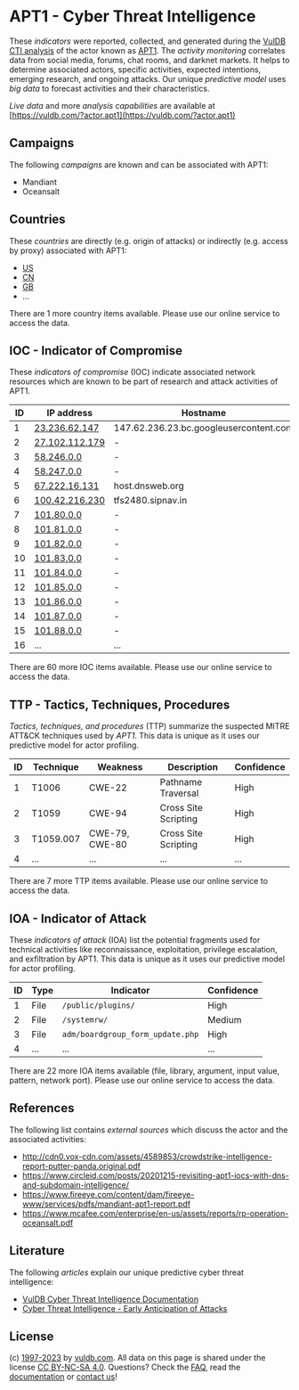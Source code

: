 # APT1 - Cyber Threat Intelligence

These _indicators_ were reported, collected, and generated during the [VulDB CTI analysis](https://vuldb.com/?kb.cti) of the actor known as [APT1](https://vuldb.com/?actor.apt1). The _activity monitoring_ correlates data from social media, forums, chat rooms, and darknet markets. It helps to determine associated actors, specific activities, expected intentions, emerging research, and ongoing attacks. Our unique _predictive model_ uses _big data_ to forecast activities and their characteristics.

_Live data_ and more _analysis capabilities_ are available at [https://vuldb.com/?actor.apt1](https://vuldb.com/?actor.apt1)

## Campaigns

The following _campaigns_ are known and can be associated with APT1:

* Mandiant
* Oceansalt

## Countries

These _countries_ are directly (e.g. origin of attacks) or indirectly (e.g. access by proxy) associated with APT1:

* [US](https://vuldb.com/?country.us)
* [CN](https://vuldb.com/?country.cn)
* [GB](https://vuldb.com/?country.gb)
* ...

There are 1 more country items available. Please use our online service to access the data.

## IOC - Indicator of Compromise

These _indicators of compromise_ (IOC) indicate associated network resources which are known to be part of research and attack activities of APT1.

ID | IP address | Hostname | Campaign | Confidence
-- | ---------- | -------- | -------- | ----------
1 | [23.236.62.147](https://vuldb.com/?ip.23.236.62.147) | 147.62.236.23.bc.googleusercontent.com | - | Medium
2 | [27.102.112.179](https://vuldb.com/?ip.27.102.112.179) | - | Oceansalt | High
3 | [58.246.0.0](https://vuldb.com/?ip.58.246.0.0) | - | Mandiant | High
4 | [58.247.0.0](https://vuldb.com/?ip.58.247.0.0) | - | Mandiant | High
5 | [67.222.16.131](https://vuldb.com/?ip.67.222.16.131) | host.dnsweb.org | - | High
6 | [100.42.216.230](https://vuldb.com/?ip.100.42.216.230) | tfs2480.sipnav.in | - | High
7 | [101.80.0.0](https://vuldb.com/?ip.101.80.0.0) | - | Mandiant | High
8 | [101.81.0.0](https://vuldb.com/?ip.101.81.0.0) | - | Mandiant | High
9 | [101.82.0.0](https://vuldb.com/?ip.101.82.0.0) | - | Mandiant | High
10 | [101.83.0.0](https://vuldb.com/?ip.101.83.0.0) | - | Mandiant | High
11 | [101.84.0.0](https://vuldb.com/?ip.101.84.0.0) | - | Mandiant | High
12 | [101.85.0.0](https://vuldb.com/?ip.101.85.0.0) | - | Mandiant | High
13 | [101.86.0.0](https://vuldb.com/?ip.101.86.0.0) | - | Mandiant | High
14 | [101.87.0.0](https://vuldb.com/?ip.101.87.0.0) | - | Mandiant | High
15 | [101.88.0.0](https://vuldb.com/?ip.101.88.0.0) | - | Mandiant | High
16 | ... | ... | ... | ...

There are 60 more IOC items available. Please use our online service to access the data.

## TTP - Tactics, Techniques, Procedures

_Tactics, techniques, and procedures_ (TTP) summarize the suspected MITRE ATT&CK techniques used by _APT1_. This data is unique as it uses our predictive model for actor profiling.

ID | Technique | Weakness | Description | Confidence
-- | --------- | -------- | ----------- | ----------
1 | T1006 | CWE-22 | Pathname Traversal | High
2 | T1059 | CWE-94 | Cross Site Scripting | High
3 | T1059.007 | CWE-79, CWE-80 | Cross Site Scripting | High
4 | ... | ... | ... | ...

There are 7 more TTP items available. Please use our online service to access the data.

## IOA - Indicator of Attack

These _indicators of attack_ (IOA) list the potential fragments used for technical activities like reconnaissance, exploitation, privilege escalation, and exfiltration by APT1. This data is unique as it uses our predictive model for actor profiling.

ID | Type | Indicator | Confidence
-- | ---- | --------- | ----------
1 | File | `/public/plugins/` | High
2 | File | `/systemrw/` | Medium
3 | File | `adm/boardgroup_form_update.php` | High
4 | ... | ... | ...

There are 22 more IOA items available (file, library, argument, input value, pattern, network port). Please use our online service to access the data.

## References

The following list contains _external sources_ which discuss the actor and the associated activities:

* http://cdn0.vox-cdn.com/assets/4589853/crowdstrike-intelligence-report-putter-panda.original.pdf
* https://www.circleid.com/posts/20201215-revisiting-apt1-iocs-with-dns-and-subdomain-intelligence/
* https://www.fireeye.com/content/dam/fireeye-www/services/pdfs/mandiant-apt1-report.pdf
* https://www.mcafee.com/enterprise/en-us/assets/reports/rp-operation-oceansalt.pdf

## Literature

The following _articles_ explain our unique predictive cyber threat intelligence:

* [VulDB Cyber Threat Intelligence Documentation](https://vuldb.com/?kb.cti)
* [Cyber Threat Intelligence - Early Anticipation of Attacks](https://www.scip.ch/en/?labs.20201022)

## License

(c) [1997-2023](https://vuldb.com/?kb.changelog) by [vuldb.com](https://vuldb.com/?kb.about). All data on this page is shared under the license [CC BY-NC-SA 4.0](https://creativecommons.org/licenses/by-nc-sa/4.0/). Questions? Check the [FAQ](https://vuldb.com/?kb.faq), read the [documentation](https://vuldb.com/?kb) or [contact us](https://vuldb.com/?contact)!
